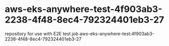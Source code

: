 # aws-eks-anywhere-test-4f903ab3-2238-4f48-8ec4-792324401eb3-27
repository for use with E2E test job aws-eks-anywhere-test:4f903ab3-2238-4f48-8ec4-792324401eb3-27
